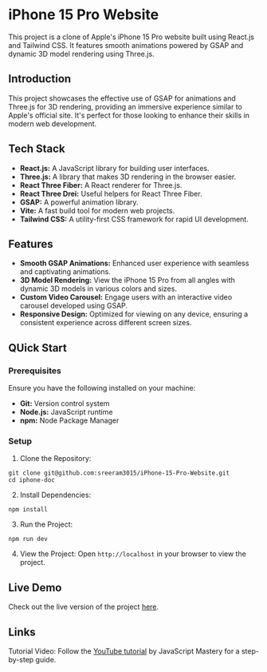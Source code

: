 
# iPhone 15 Pro Website

This project is a clone of Apple's iPhone 15 Pro website built using React.js and Tailwind CSS. It features smooth animations powered by GSAP and dynamic 3D model rendering using Three.js.


## Introduction
This project showcases the effective use of GSAP for animations and Three.js for 3D rendering, providing an immersive experience similar to Apple's official site. It's perfect for those looking to enhance their skills in modern web development.
## Tech Stack

- **React.js:** A JavaScript library for building user interfaces.
- **Three.js:** A library that makes 3D rendering in the browser easier.
- **React Three Fiber:** A React renderer for Three.js.
- **React Three Drei:** Useful helpers for React Three Fiber.
- **GSAP:** A powerful animation library.
- **Vite:** A fast build tool for modern web projects.
- **Tailwind CSS:** A utility-first CSS framework for rapid UI development.


## Features

- **Smooth GSAP Animations:** Enhanced user experience with seamless and captivating animations.
- **3D Model Rendering:** View the iPhone 15 Pro from all angles with dynamic 3D models in various colors and sizes.
- **Custom Video Carousel:** Engage users with an interactive video carousel developed using GSAP.
- **Responsive Design:** Optimized for viewing on any device, ensuring a consistent experience across different screen sizes.
## QUick Start
### Prerequisites
Ensure you have the following installed on your machine:

- **Git:** Version control system
- **Node.js:** JavaScript runtime
- **npm:** Node Package Manager
### Setup
1. Clone the Repository:
```
git clone git@github.com:sreeram3015/iPhone-15-Pro-Website.git
cd iphone-doc
```
2. Install Dependencies:
```
npm install
```
3. Run the Project:
```
npm run dev
```
4. View the Project:
Open `http://localhost` in your browser to view the project.


    
## Live Demo
Check out the live version of the project [here](https://appleiphonesth.netlify.app/).
## Links
Tutorial Video: Follow the [YouTube tutorial](https://www.youtube.com/watch?v=RbxHZwFtRT4&t=14011s) by JavaScript Mastery for a step-by-step guide.